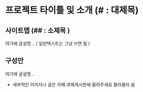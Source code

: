 # 프로젝트 타이틀 및 소개  (# : 대제목)

## 사이트맵 (## : 소제목 )
여기에 글설명... ( 일반텍스트는 그냥 쓰면 됨 )

## 구성안 
여기에 글설명...


- 세부적인 이미지나 글은 카페 과제게시판에 올려주세요 블라블라 씀